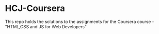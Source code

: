 # HCJ-Coursera
This repo holds the solutions to the assignments for the Coursera course -"HTML,CSS and JS for Web Developers" 
